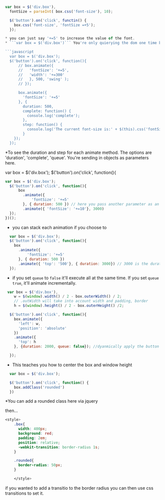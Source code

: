 ```javascript

var box = $('div.box'),
  fontSize = parseInt( box.css('font-size'), 10);

  $('button').on('click', functin() {
    box.css('font-size', 'fontSize =+5');
  });

* you can just say '+=5' to increase the value of the font.
* ```var box = $('div.box')``` You're only quierying the dom one time by doing this.  Better for performance

```javascript
  var box = $('div.box');
  $('button').on('click', function(){
      // box.animate({
      //   'fontSize': '+=5',
      //   'width': '+=300'
      //   }, 500, 'swing' );
      // });

      box.animate({
        'fontSize': '+=5'
      }, {
        duration: 500,
        complete: function() {
          console.log('complete');
        },
        step: function() {
          console.log('The current font-size is:' + $(this).css('fontSize'));
        }
    });
  });
```

  *To see the duration and step for each animate method.  The options are 'duration', 'complete', 'queue'.  You're sending in objects as parameters here.

  var box = $('div.box');
  $('button').on('click', function(){


```javascript
var box = $('div.box');
  $('button').on('click', function(){
      box
        .animate({
            'fontSize': '+=5'
        }, { duration: 500 }) // here you pass another parameter as an object called duration.  You send into two parameters.
        .animate({ 'fontSize': '+=10'}, 3000)
  });
})();

```
* you can stack each animation if you choose to

```javascript
  var box = $('div.box');
  $('button').on('click', function(){
    box
      .animate({
          'fontSize': '+=5'
      }, { duration: 500 })
      .animate({ 'top': '500'}, { duration: 3000}) // 3000 is the duration.  You can write it without braces
  });
```

* if you set `queue` to `false` it'll execute all at the same time.  If you set `queue` `true`, it'll animate incrementally.

```javascript
 var box = $('div.box'),
    w = $(window).width() / 2 - box.outerWidth() / 2;
    // .outWidth will take into account width and padding, border
    h = $(window).height() / 2 - box.outerHeight() /2;

  $('button').on('click', function(){
    box.animate({
      'left': w,
      'position': 'absolute'
    })
    .animate({
      'top': h
    }, {duration: 2000, queue: false}); //dyanmically apply the button value by passing an object

  });
  ```

  * This teaches you how to center the box and window height

```javascript
  var box = $('div.box');

  $('button').on('click', function() {
    box.addClass('rounded')
  })
```

*You can add a rounded class here via jquery

then...

```css
<style>
    .box{
      width: 400px;
      background: red;
      padding: 2em;
      position: relative;
      -webkit-transition: border-radius 1s;
    }

    .rounded{
      border-radius: 50px;
    }

    </style>
```

if you wanted to add a transitio to the border radius you can then use css transitions to set it.